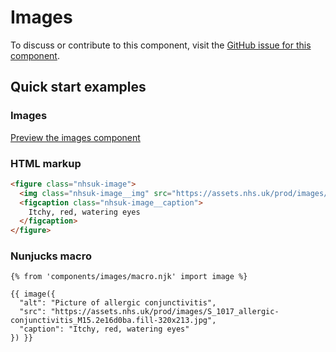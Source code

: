 # Images

To discuss or contribute to this component, visit the [GitHub issue for this component](https://github.com/nhsuk/nhsuk-frontend/issues/171).

## Quick start examples

### Images

[Preview the images component](https://nhsuk.github.io/nhsuk-frontend/components/images.html)

### HTML markup

```html
<figure class="nhsuk-image">
  <img class="nhsuk-image__img" src="https://assets.nhs.uk/prod/images/S_1017_allergic-conjunctivitis_M15.2e16d0ba.fill-320x213.jpg" alt="Picture of allergic conjunctivitis">
  <figcaption class="nhsuk-image__caption">
    Itchy, red, watering eyes
  </figcaption>
</figure>
```

### Nunjucks macro

```
{% from 'components/images/macro.njk' import image %}

{{ image({
  "alt": "Picture of allergic conjunctivitis",
  "src": "https://assets.nhs.uk/prod/images/S_1017_allergic-conjunctivitis_M15.2e16d0ba.fill-320x213.jpg",
  "caption": "Itchy, red, watering eyes"
}) }}
```
